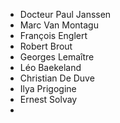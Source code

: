 - Docteur Paul Janssen
- Marc Van Montagu
- François Englert
- Robert Brout
- Georges Lemaître
- Léo Baekeland
- Christian De Duve
- Ilya Prigogine
- Ernest Solvay
- 